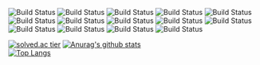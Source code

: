 

![Build Status](https://img.shields.io/badge/HTML5-E34F26?style=flat-square&logo=HTML5&labelColor=442211)
![Build Status](https://img.shields.io/badge/JavaScript-F7DF1E?style=flat-square&logo=JavaScript&labelColor=442211)
![Build Status](https://img.shields.io/badge/TypeScript-3178C6?style=flat-square&logo=TypeScript&labelColor=442211)
![Build Status](https://img.shields.io/badge/Java-007396?style=flat-square&logo=Java&labelColor=442211)
![Build Status](https://img.shields.io/badge/React-61DAFB?style=flat-square&logo=React&labelColor=442211)
![Build Status](https://img.shields.io/badge/Firebase-FFCA28?style=flat-square&logo=Firebase&labelColor=442211)
![Build Status](https://img.shields.io/badge/GraphQL-E10098?style=flat-square&logo=GraphQL&labelColor=442211)
![Build Status](https://img.shields.io/badge/Python-3776AB?style=flat-square&logo=Python&labelColor=442211)
![Build Status](https://img.shields.io/badge/Apollo-311C87?style=flat-square&logo=Apollo-GraphQL&labelColor=442211)
![Build Status](https://img.shields.io/badge/Visual_Studio_Code-007ACC?style=flat-square&logo=Visual-Studio-Code&labelColor=442211)
![Build Status](https://img.shields.io/badge/Git-F05032?style=flat-square&logo=Git&labelColor=442211)
![Build Status](https://img.shields.io/badge/GitHub-181717?style=flat-square&logo=GitHub&labelColor=442211)
![Build Status](https://img.shields.io/badge/Windows-0078D6?style=flat-square&logo=Windows&labelColor=442211)
![Build Status](https://img.shields.io/badge/Linux-FCC624?style=flat-square&logo=Linux&labelColor=442211)


[![solved.ac tier](http://mazassumnida.wtf/api/v2/generate_badge?boj=imjae)](https://solved.ac/imjae)
[![Anurag's github stats](https://github-readme-stats.vercel.app/api?username=imjae)](https://github.com/anuraghazra/github-readme-stats)  
[![Top Langs](https://github-readme-stats.vercel.app/api/top-langs/?username=imjae&layout=compact&theme=dracula)](https://github.com/imjae)  
